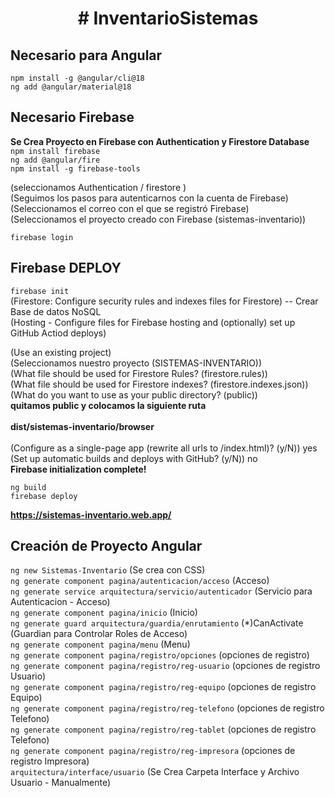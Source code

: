 <h1 align="center"> # InventarioSistemas </h1>

## Necesario para Angular
`npm install -g @angular/cli@18`<br>
`ng add @angular/material@18`<br>


## Necesario Firebase
<b>Se Crea Proyecto en Firebase con Authentication y Firestore Database</b><br>
`npm install firebase`<br>
`ng add @angular/fire`<br>
`npm install -g firebase-tools`<br>

(seleccionamos Authentication / firestore )<br>
(Seguimos los pasos para autenticarnos con la cuenta de Firebase)<br>
(Seleccionamos el correo con el que se registró Firebase)<br>
(Seleccionamos el proyecto creado con Firebase (sistemas-inventario))<br>

`firebase login`<br>

## Firebase DEPLOY
`firebase init` <br>
(Firestore: Configure security rules and indexes files for Firestore)  -- Crear Base de datos NoSQL<br>
(Hosting - Configure files for Firebase hosting and (optionally) set up GitHub Actiod deploys)<br>

(Use an existing project)<br>
(Seleccionamos nuestro proyecto (SISTEMAS-INVENTARIO))<br>
(What file should be used for Firestore Rules? (firestore.rules))<br>
(What file should be used for Firestore indexes? (firestore.indexes.json))<br>
(What do you want to use as your public directory? (public)) <br>
<b> quitamos public y colocamos la siguiente ruta</b><br><br>
<b>dist/sistemas-inventario/browser</b><br><br>
(Configure as a single-page app (rewrite all urls to /index.html)? (y/N)) yes<br>
(Set up automatic builds and deploys with GitHub? (y/N)) no<br>
<b>Firebase initialization complete!</b>

`ng build` <br>
`firebase deploy`<br>

<b>https://sistemas-inventario.web.app/ </b>

## Creación de Proyecto Angular
`ng new Sistemas-Inventario` (Se crea con CSS)<br>
`ng generate component pagina/autenticacion/acceso` (Acceso)<br>
`ng generate service arquitectura/servicio/autenticador` (Servicio para Autenticacion - Acceso)<br>
`ng generate component pagina/inicio` (Inicio)<br>
`ng generate guard arquitectura/guardia/enrutamiento` (*)CanActivate (Guardian para Controlar Roles de Acceso)<br>
`ng generate component pagina/menu` (Menu)<br>
`ng generate component pagina/registro/opciones` (opciones de registro)<br>
`ng generate component pagina/registro/reg-usuario` (opciones de registro Usuario)<br>
`ng generate component pagina/registro/reg-equipo` (opciones de registro Equipo)<br>
`ng generate component pagina/registro/reg-telefono` (opciones de registro Telefono)<br>
`ng generate component pagina/registro/reg-tablet` (opciones de registro Telefono)<br>
`ng generate component pagina/registro/reg-impresora` (opciones de registro Impresora)<br>
`arquitectura/interface/usuario` (Se Crea Carpeta Interface y Archivo Usuario - Manualmente)<br>
